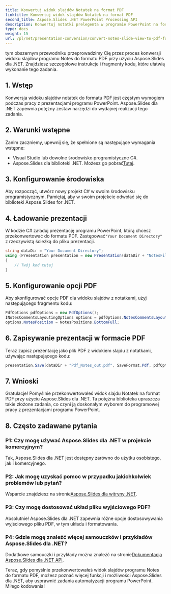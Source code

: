 ```yaml
---
title: Konwertuj widok slajdów Notatek na format PDF
linktitle: Konwertuj widok slajdów Notatek na format PDF
second_title: Aspose.Slides .NET PowerPoint Processing API
description: Konwertuj notatki prelegenta w programie PowerPoint na format PDF za pomocą Aspose.Slides dla .NET. Zachowaj kontekst i dostosuj układ bez wysiłku.
type: docs
weight: 15
url: /pl/net/presentation-conversion/convert-notes-slide-view-to-pdf-format/
---
```


tym obszernym przewodniku przeprowadzimy Cię przez proces konwersji widoku slajdów programu Notes do formatu PDF przy użyciu Aspose.Slides dla .NET. Znajdziesz szczegółowe instrukcje i fragmenty kodu, które ułatwią wykonanie tego zadania.

## 1. Wstęp

Konwersja widoku slajdów notatek do formatu PDF jest częstym wymogiem podczas pracy z prezentacjami programu PowerPoint. Aspose.Slides dla .NET zapewnia potężny zestaw narzędzi do wydajnej realizacji tego zadania.

## 2. Warunki wstępne

Zanim zaczniemy, upewnij się, że spełnione są następujące wymagania wstępne:

- Visual Studio lub dowolne środowisko programistyczne C#.
-  Aspose.Slides dla biblioteki .NET. Możesz go pobrać[Tutaj](https://releases.aspose.com/slides/net/).

## 3. Konfigurowanie środowiska

Aby rozpocząć, utwórz nowy projekt C# w swoim środowisku programistycznym. Pamiętaj, aby w swoim projekcie odwołać się do biblioteki Aspose.Slides for .NET.

## 4. Ładowanie prezentacji

 W kodzie C# załaduj prezentację programu PowerPoint, którą chcesz przekonwertować do formatu PDF. Zastępować`"Your Document Directory"` z rzeczywistą ścieżką do pliku prezentacji.

```csharp
string dataDir = "Your Document Directory";
using (Presentation presentation = new Presentation(dataDir + "NotesFile.pptx"))
{
    // Twój kod tutaj
}
```

## 5. Konfigurowanie opcji PDF

Aby skonfigurować opcje PDF dla widoku slajdów z notatkami, użyj następującego fragmentu kodu:

```csharp
PdfOptions pdfOptions = new PdfOptions();
INotesCommentsLayoutingOptions options = pdfOptions.NotesCommentsLayouting;
options.NotesPosition = NotesPositions.BottomFull;
```

## 6. Zapisywanie prezentacji w formacie PDF

Teraz zapisz prezentację jako plik PDF z widokiem slajdu z notatkami, używając następującego kodu:

```csharp
presentation.Save(dataDir + "Pdf_Notes_out.pdf", SaveFormat.Pdf, pdfOptions);
```

## 7. Wnioski

Gratulacje! Pomyślnie przekonwertowałeś widok slajdu Notatek na format PDF przy użyciu Aspose.Slides dla .NET. Ta potężna biblioteka upraszcza takie złożone zadania, co czyni ją doskonałym wyborem do programowej pracy z prezentacjami programu PowerPoint.

## 8. Często zadawane pytania

### P1: Czy mogę używać Aspose.Slides dla .NET w projekcie komercyjnym?

Tak, Aspose.Slides dla .NET jest dostępny zarówno do użytku osobistego, jak i komercyjnego.

### P2: Jak mogę uzyskać pomoc w przypadku jakichkolwiek problemów lub pytań?

 Wsparcie znajdziesz na stronie[Aspose.Slides dla witryny .NET](https://forum.aspose.com/slides/net/).

### P3: Czy mogę dostosować układ pliku wyjściowego PDF?

Absolutnie! Aspose.Slides dla .NET zapewnia różne opcje dostosowywania wyjściowego pliku PDF, w tym układu i formatowania.

### P4: Gdzie mogę znaleźć więcej samouczków i przykładów Aspose.Slides dla .NET?

Dodatkowe samouczki i przykłady można znaleźć na stronie[Dokumentacja Aspose.Slides dla .NET API](https://reference.aspose.com/slides/net/).

Teraz, gdy pomyślnie przekonwertowałeś widok slajdów programu Notes do formatu PDF, możesz poznać więcej funkcji i możliwości Aspose.Slides dla .NET, aby usprawnić zadania automatyzacji programu PowerPoint. Miłego kodowania!